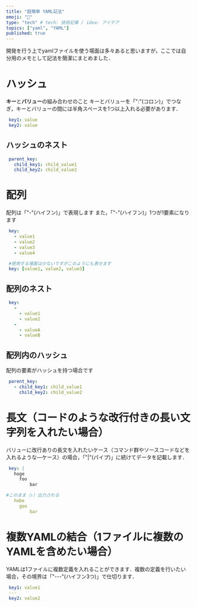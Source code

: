```yaml
---
title: "超簡単 YAML記法"
emoji: "🚂"
type: "tech" # tech: 技術記事 / idea: アイデア
topics: ["yaml", "YAML"]
published: true
---
```


開発を行う上でyamlファイルを使う場面は多々あると思いますが，ここでは自分用のメモとして記法を簡潔にまとめました．


# ハッシュ
**キー**と**バリュー**の組み合わせのこと
キーとバリューを「":"(コロン)」でつなぎ，キーとバリューの間には半角スペースを1つ以上入れる必要があります．

```yaml
 key1: value
 key2: value
```


## ハッシュのネスト

```yaml
 parent_key:
   child_key1: child_value1
   child_key2: child_value2
```


# 配列

配列は「"-"(ハイフン)」で表現します
また，「"-"(ハイフン)」1つが1要素になります

```yaml
 key:
   - value1
   - value2
   - value3
   - value4

 #使用する場面は少ないですがこのようにも表せます
 key: [value1, value2, value3]
```


## 配列のネスト

```yaml
 key:
   -
     - value1
     - value2
   -
     - valueA
     - valueB
```


## 配列内のハッシュ

配列の要素がハッシュを持つ場合です

```yaml
 parent_key:
   - child_key1: child_value1
     child_key2: child_value2
```


# 長文（コードのような改行付きの長い文字列を入れたい場合）

バリューに改行ありの長文を入れたいケース（コマンド群やソースコードなどを入れるような―ケース）の場合，「"|"(パイプ)」に続けてデータを記載します．

```yaml
 key: |
   hoge
     foo
         bar

#このまま（↑）出力される
   hobe
     goo
         bar
```


# 複数YAMLの結合（1ファイルに複数のYAMLを含めたい場合）

YAMLは1ファイルに複数定義を入れることができます．複数の定義を行いたい場合，その境界は「"---"(ハイフン3つ)」で仕切ります．

```yaml
 key1: value1
 ---
 key2: value2 
```
